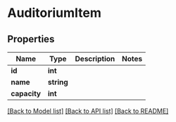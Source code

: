 # AuditoriumItem

## Properties
Name | Type | Description | Notes
------------ | ------------- | ------------- | -------------
**id** | **int** |  | 
**name** | **string** |  | 
**capacity** | **int** |  | 

[[Back to Model list]](../../README.md#documentation-for-models) [[Back to API list]](../../README.md#documentation-for-api-endpoints) [[Back to README]](../../README.md)

